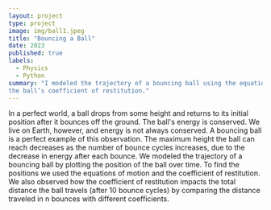 ```yaml
---
layout: project
type: project
image: img/ball1.jpeg
title: "Bouncing a Ball"
date: 2023 
published: true
labels:
  - Physics  
  - Python
summary: "I modeled the trajectory of a bouncing ball using the equations of motion, initial conditions, and
the ball’s coefficient of restitution."
---
```

In a perfect world, a ball drops from some height and returns to its initial position after it bounces off 
the ground. The ball's energy is conserved. We live on Earth, however, and energy is not always conserved. A bouncing 
ball is a perfect example of this observation. The maximum height the ball can reach decreases as the number of 
bounce cycles increases, due to the decrease in energy after each bounce. We modeled the trajectory of a bouncing ball by plotting the position of the ball over time. To find the positions we used the equations of motion and the 
coefficient of restitution. We also observed how the coefficient of restitution impacts the total distance the 
ball travels (after 10 bounce cycles) by comparing the distance traveled in n bounces with different 
coefficients. 
